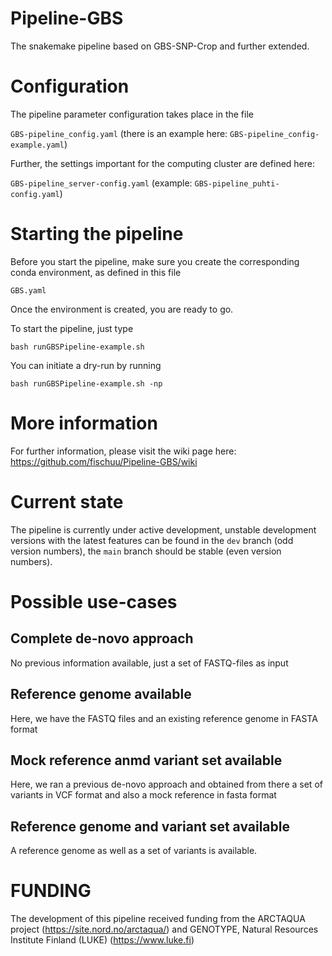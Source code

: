 # Pipeline-GBS
The snakemake pipeline based on GBS-SNP-Crop and further extended.

# Configuration
The pipeline parameter configuration takes place in the file

`GBS-pipeline_config.yaml` (there is an example here: `GBS-pipeline_config-example.yaml`)

Further, the settings important for the computing cluster are defined here:

`GBS-pipeline_server-config.yaml` (example: `GBS-pipeline_puhti-config.yaml`)

# Starting the pipeline
Before you start the pipeline, make sure you create the corresponding conda environment,
as defined in this file

`GBS.yaml`

Once the environment is created, you are ready to go. 

To start the pipeline, just type

`bash runGBSPipeline-example.sh`

You can initiate a dry-run by running

`bash runGBSPipeline-example.sh -np`

# More information
For further information, please visit the wiki page here:
https://github.com/fischuu/Pipeline-GBS/wiki

# Current state
The pipeline is currently under active development, unstable development versions with the latest features
can be found in the `dev` branch (odd version numbers), the `main` branch should be stable (even version numbers).

# Possible use-cases

## Complete de-novo approach
No previous information available, just a set of FASTQ-files as input

## Reference genome available
Here, we have the FASTQ files and an existing reference genome in FASTA format

## Mock reference anmd variant set available
Here, we ran a previous de-novo approach and obtained from there a set of variants in VCF format and also a mock reference in fasta format

## Reference genome and variant set available
A reference genome as well as a set of variants is available.

# FUNDING
The development of this pipeline received funding from the ARCTAQUA project (https://site.nord.no/arctaqua/) and GENOTYPE, Natural Resources Institute Finland (LUKE) (https://www.luke.fi) 

